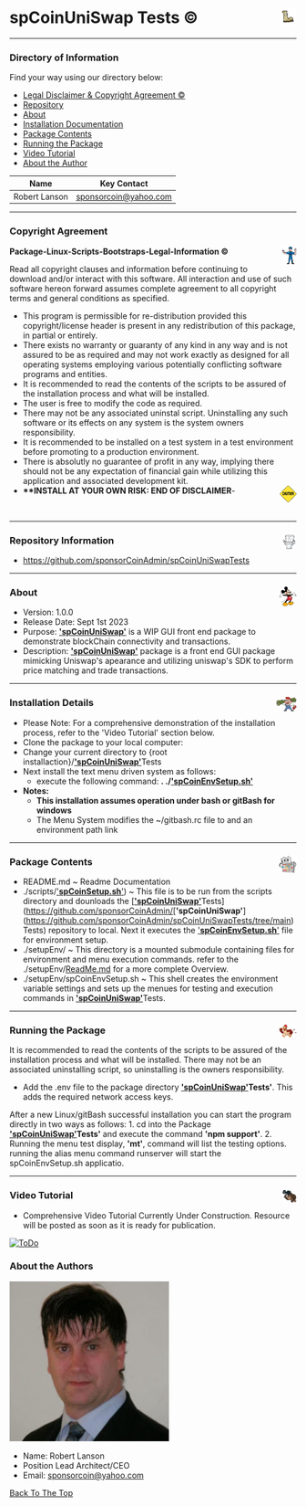 # spCoinUniSwap Tests ©<img src="https://github.com/sponsorCoinAdmin/spCoinImages/blob/main/boot1.png" width="6%" align= "right">
---
### Directory of Information
Find your way using our directory below:

- [Legal Disclaimer & Copyright Agreement ©](#copyright-agreement)
- [Repository](#repository-information)
- [About](#about)
- [Installation Documentation](#installation-details)
- [Package Contents](#package-contents)
- [Running the Package](#running-the-package)
- [Video Tutorial](#video-tutorial)
- [About the Author](#about-the-authors)
 
 Name  | Key Contact
------------- | -------------
Robert Lanson  | sponsorcoin@yahoo.com

- - - -
### Copyright Agreement 
<b>Package-Linux-Scripts-Bootstraps-Legal-Information ©</b> <img src="https://github.com/sponsorCoinAdmin/spCoinImages/blob/main/policeman.png" width="5%" align= "right">

Read all copyright clauses and information before continuing to download and/or interact with this software. All interaction and use of such software hereon forward assumes complete agreement to all copyright terms and general conditions as specified. 

- This program is permissible for re-distribution provided this copyright/license header is present in any redistribution of this package, in partial or entirely.  
- There exists no warranty or guaranty of any kind in any way and is not assured to be as required and may not work exactly as designed for all operating systems employing various potentially conflicting software programs and entities.  
- It is recommended to read the contents of the scripts to be assured of the installation process and what will be installed. 
- The user is free to modify the code as required. 
- There may not be any associated uninstal script. Uninstalling any such software or its effects on any system is the system owners responsibility.
- It is recommended to be installed on a test system in a test environment before promoting to a production environment.
- There is absolutly no guarantee of profit in any way, implying there should not be any expectation of financial gain while utilizing this application and associated development kit.
- <b>**INSTALL AT YOUR OWN RISK: END OF DISCLAIMER</b><img src="https://github.com/sponsorCoinAdmin/spCoinImages/blob/main//caution.png" width="6%" align= "right">-</b>
 <BR>
 
 - - - -
### Repository Information<img src="https://github.com/sponsorCoinAdmin/spCoinImages/blob/main/repository.png" width="5%" align= "right">
- https://github.com/sponsorCoinAdmin/spCoinUniSwapTests

- - - -
### About<img src="https://github.com/sponsorCoinAdmin/spCoinImages/blob/main/aboutMickey.png" width="6%" align= "right">
- Version: 1.0.0
- Release Date: Sept 1st 2023
- Purpose: [<b>'spCoinUniSwap'</b>](https://github.com/sponsorCoinAdmin/spCoinUniSwapTests/tree/main) is a WIP GUI front end package to demonstrate blockChain connectivity and transactions.
- Description: [<b>'spCoinUniSwap'</b>](https://github.com/sponsorCoinAdmin/spCoinUniSwapTests/tree/main) package is a front end GUI package mimicking Uniswap's apearance and utilizing uniswap's SDK to perform price matching and trade transactions. 
 - - - -
### Installation Details<img src="https://github.com/sponsorCoinAdmin/spCoinImages/blob/main/installation.png" width="7%" align= "right">
- Please Note: For a comprehensive demonstration of the installation process, refer to the 'Video Tutorial' section below.
- Clone the package to your local computer:
- Change your current directory to {root installaction}/[<b>'spCoinUniSwap'</b>](https://github.com/sponsorCoinAdmin/spCoinUniSwapTests/tree/main)Tests
- Next install the text menu driven system as follows:
    - execute the following command: <b>. ./['<b>spCoinEnvSetup.sh</b>'](https://github.com/sponsorCoinAdmin/spCoinSetupEnv/blob/main/spCoinEnvSetup.sh)</b>
- <b>Notes:
    - This installation assumes operation under bash or gitBash for windows</b>
    - The Menu System modifies the ~/gitbash.rc file to and an environment path link
 - - - -
### Package Contents<img src="https://github.com/sponsorCoinAdmin/spCoinImages/blob/main/contents.png" width="6%" align= "right">

- README.md ~ Readme Documentation
- ./scripts/['<b>spCoinSetup.sh</b>'](https://github.com/sponsorCoinAdmin/[<b>'spCoinUniSwap'</b>](https://github.com/sponsorCoinAdmin/spCoinUniSwapTests/tree/main)Tests/blob/main/scripts/spCoinSetup.sh))  ~ This file is to be run from the scripts directory and dounloads the [[<b>'spCoinUniSwap'</b>](https://github.com/sponsorCoinAdmin/spCoinUniSwapTests/tree/main)Tests](https://github.com/sponsorCoinAdmin/[<b>'spCoinUniSwap'</b>](https://github.com/sponsorCoinAdmin/spCoinUniSwapTests/tree/main)Tests) repository to local. Next it executes the ['<b>spCoinEnvSetup.sh</b>'](https://github.com/sponsorCoinAdmin/spCoinSetupEnv/blob/main/spCoinEnvSetup.sh) file for environment setup.
- ./setupEnv/ ~ This directory is a mounted submodule containing files for environment and menu execution commands. refer to the ./setupEnv/[ReadMe.md](https://github.com/sponsorCoinAdmin/spCoinSetupEnv/blob/main/README.md) for a more complete Overview.
- ./setupEnv/spCoinEnvSetup.sh ~ This shell creates the environment variable settings and sets up the menues for testing and execution commands in [<b>'spCoinUniSwap'</b>](https://github.com/sponsorCoinAdmin/spCoinUniSwapTests/tree/main)Tests.
 - - - -
### Running the Package<img src="https://github.com/sponsorCoinAdmin/spCoinImages/blob/main/running2.png" width="6%" align= "right">
It is recommended to read the contents of the scripts to be assured of the installation process and what will be installed.  There may not be an associated uninstalling script, so uninstalling is the owners responsibility.
  - Add the .env file to the package directory <b>[<b>'spCoinUniSwap'</b>](https://github.com/sponsorCoinAdmin/spCoinUniSwapTests/tree/main)Tests'</b>. This adds the required network access keys.

After a new Linux/gitBash successful installation you can start the program directly in two ways as follows:
    1. cd into the Package <b>[<b>'spCoinUniSwap'</b>](https://github.com/sponsorCoinAdmin/spCoinUniSwapTests/tree/main)Tests'</b> and execute the command <b>'npm support'</b>.
    2. Running the menu test display, <b>'mt'</b>, command will list the testing options.
       running the alias menu command runserver will start the spCoinEnvSetup.sh</b> applicatio.
 - - - -
### Video Tutorial<img src="https://github.com/sponsorCoinAdmin/spCoinImages/blob/main/video.png" width="5%" align= "right">
- Comprehensive Video Tutorial Currently Under Construction. Resource will be posted as soon as it is ready for publication.

[![ToDo](https://github.com/sponsorCoinAdmin/spCoinImages/blob/main/maxresdefault.jpg)](https://youtu.be/T_d5-y8hpYI "AWS Migration")

### About the Authors
![Author Image](https://github.com/sponsorCoinAdmin/spCoinImages/blob/main/RobinPhoto.jpg)
- Name: Robert Lanson
- Position Lead Architect/CEO
- Email: sponsorcoin@yahoo.com

[Back To The Top](#directory-of-information)

